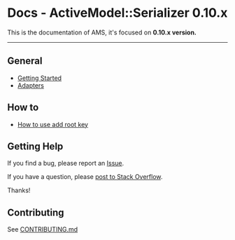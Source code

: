 # Docs - ActiveModel::Serializer 0.10.x

This is the documentation of AMS, it's focused on **0.10.x version.**

-----

## General

- [Getting Started](general/getting_started.md)
- [Adapters](general/adapters.md)

## How to

- [How to use add root key](howto/add_root_key.md)

## Getting Help

If you find a bug, please report an [Issue](https://github.com/rails-api/active_model_serializers/issues/new).

If you have a question, please [post to Stack Overflow](http://stackoverflow.com/questions/tagged/active-model-serializers).

Thanks!

## Contributing

See [CONTRIBUTING.md](https://github.com/rails-api/active_model_serializers/blob/master/CONTRIBUTING.md)
